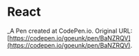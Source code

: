 # React 
 _A Pen created at CodePen.io. Original URL: [https://codepen.io/goeunk/pen/BaNZRQV](https://codepen.io/goeunk/pen/BaNZRQV).

 